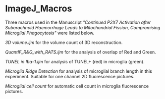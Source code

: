 # ImageJ_Macros

Three macros used in the Manuscript *"Continued P2X7 Activation after Subarachnoid Haemorrhage Leads to Mitochondrial Fission, Compromising Microglial Phagocytosis"* were listed below.

*3D volume.ijm* for the volume count of 3D reconstruction.

*QuantIF_R&G_with_RATS.ijm* for the analysis of overlap of Red and Green.

*TUNEL in Iba-1.ijm* for analysis of TUNEL+ (red) in microglia (green).

*Microglia Ridge Detection* for analysis of microglial branch length in this experiment. Suitable for one channel 2D fluorescence pictures.

*Microglial cell count* for automatic cell count in microglia fluorescence pictures.
